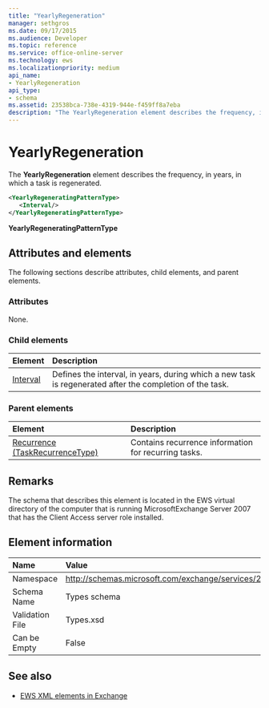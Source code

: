```yaml
---
title: "YearlyRegeneration"
manager: sethgros
ms.date: 09/17/2015
ms.audience: Developer
ms.topic: reference
ms.service: office-online-server
ms.technology: ews
ms.localizationpriority: medium
api_name:
- YearlyRegeneration
api_type:
- schema
ms.assetid: 23538bca-738e-4319-944e-f459ff8a7eba
description: "The YearlyRegeneration element describes the frequency, in years, in which a task is regenerated."
---
```


# YearlyRegeneration

The **YearlyRegeneration** element describes the frequency, in years, in which a task is regenerated. 
  
```xml
<YearlyRegeneratingPatternType>
   <Interval/>
</YearlyRegeneratingPatternType>
```

**YearlyRegeneratingPatternType**

## Attributes and elements

The following sections describe attributes, child elements, and parent elements.
  
### Attributes

None.
  
### Child elements

|**Element**|**Description**|
|:-----|:-----|
|[Interval](interval.md) <br/> |Defines the interval, in years, during which a new task is regenerated after the completion of the task.  <br/> |
   
### Parent elements

|**Element**|**Description**|
|:-----|:-----|
|[Recurrence (TaskRecurrenceType)](recurrence-taskrecurrencetype.md) <br/> |Contains recurrence information for recurring tasks.  <br/> |
   
## Remarks

The schema that describes this element is located in the EWS virtual directory of the computer that is running MicrosoftExchange Server 2007 that has the Client Access server role installed. 
  
## Element information

|**Name**|**Value**|
|:-----|:-----|
|Namespace  <br/> |http://schemas.microsoft.com/exchange/services/2006/types  <br/> |
|Schema Name  <br/> |Types schema  <br/> |
|Validation File  <br/> |Types.xsd  <br/> |
|Can be Empty  <br/> |False  <br/> |
   
## See also

- [EWS XML elements in Exchange](ews-xml-elements-in-exchange.md)

